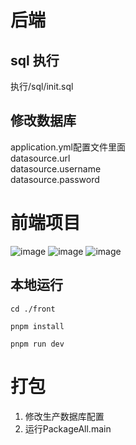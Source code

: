 # 后端
## sql 执行
执行/sql/init.sql

## 修改数据库
application.yml配置文件里面  
datasource.url  
datasource.username  
datasource.password

# 前端项目
![image](https://github.com/duzengjie/navigation/tree/main/front/file/主界面1.png)
![image](https://github.com/duzengjie/navigation/tree/main/front/file/编辑界面.png)
![image](https://github.com/duzengjie/navigation/tree/main/front/file/新增卡片按钮.png)

## 本地运行
```shell
cd ./front
```

```shell
pnpm install
```

```shell
pnpm run dev
```

# 打包
1. 修改生产数据库配置
2. 运行PackageAll.main
